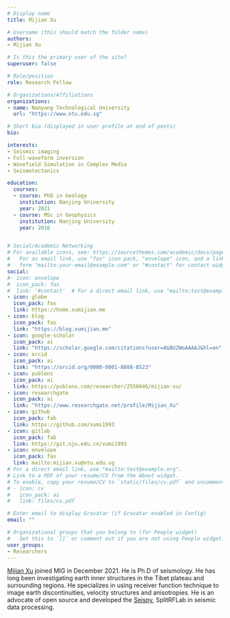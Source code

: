 ```yaml
---
# Display name
title: Mijian Xu

# Username (this should match the folder name)
authors:
- Mijian Xu

# Is this the primary user of the site?
superuser: false

# Role/position
role: Research Fellow

# Organizations/Affiliations
organizations:
- name: Nanyang Technological University
  url: "https://www.ntu.edu.sg"

# Short bio (displayed in user profile at end of posts)
bio:

interests:
- Seismic imaging
- Full-waveform inversion
- Wavefield Simulation in Complex Media
- Seismotectonics

education:
  courses:
  - course: PhD in Geology
    institution: Nanjing University
    year: 2021
  - course: MSc in Geophysics
    institution: Nanjing University
    year: 2016


# Social/Academic Networking
# For available icons, see: https://sourcethemes.com/academic/docs/page-builder/#icons
#   For an email link, use "fas" icon pack, "envelope" icon, and a link in the
#   form "mailto:your-email@example.com" or "#contact" for contact widget.
social:
#- icon: envelope
#  icon_pack: fas
#  link: '#contact'  # For a direct email link, use "mailto:test@example.org".
- icon: globe
  icon_pack: fas
  link: https://home.xumijian.me
- icon: blog
  icon_pack: fas
  link: "https://blog.xumijian.me"
- icon: google-scholar
  icon_pack: ai
  link: "https://scholar.google.com/citations?user=AGBUZWoAAAAJ&hl=en"
- icon: orcid
  icon_pack: ai
  link: "https://orcid.org/0000-0001-8888-8523"
- icon: publons
  icon_pack: ai
  link: https://publons.com/researcher/2556046/mijian-xu/
- icon: researchgate
  icon_pack: ai
  link: "https://www.researchgate.net/profile/Mijian_Xu"
- icon: github
  icon_pack: fab
  link: https://github.com/xumi1993
- icon: gitlab
  icon_pack: fab
  link: https://git.nju.edu.cn/xumi1993
- icon: envelope
  icon_pack: fas
  link: mailto:mijian.xu@ntu.edu.sg
# For a direct email link, use "mailto:test@example.org".
# Link to a PDF of your resume/CV from the About widget.
# To enable, copy your resume/CV to `static/files/cv.pdf` and uncomment the lines below.
# - icon: cv
#   icon_pack: ai
#   link: files/cv.pdf

# Enter email to display Gravatar (if Gravatar enabled in Config)
email: ""

# Organizational groups that you belong to (for People widget)
#   Set this to `[]` or comment out if you are not using People widget.
user_groups:
- Researchers
---
```


[Mijian Xu](https://home.xumijian.me/) joined MIG in December 2021. He is Ph.D of seismology. He has long been investigating earth inner structures in the Tibet plateau and surrounding regions. He specializes in using receiver function technique to image earth discontinuities, velocity structures and anisotropies. He is an advocate of open source and developed the [Seispy](https://seispy.xumijian.me/), SplitRFLab in seismic data processing.